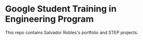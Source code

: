 # Google Student Training in Engineering Program

This repo contains Salvador Robles's portfolio and
STEP projects.
